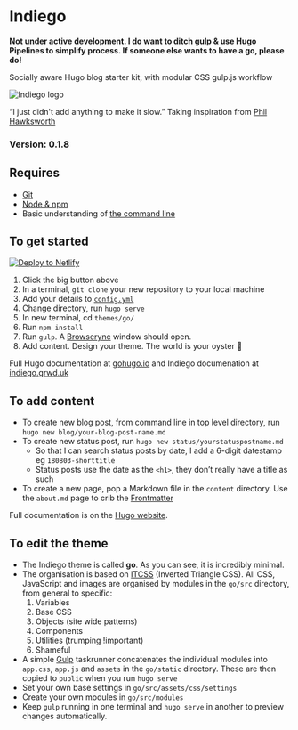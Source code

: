 # Indiego

**Not under active development. I do want to ditch gulp & use Hugo Pipelines to simplify process. If someone else wants to have a go, please do!**

Socially aware Hugo blog starter kit, with modular CSS gulp.js workflow

![Indiego logo](themes/go/static/assets/img/logo.png)

“I just didn't add anything to make it slow.”
Taking inspiration from [Phil Hawksworth](https://mobile.twitter.com/philhawksworth/status/1038440732741259265)

### Version: 0.1.8

## Requires

* [Git](https://git-scm.com/)
* [Node & npm](https://nodejs.org/en/)
* Basic understanding of [the command line](https://en.wikipedia.org/wiki/Command-line_interface)

## To get started

[![Deploy to Netlify](https://www.netlify.com/img/deploy/button.svg)](https://app.netlify.com/start/deploy?repository=https://github.com/growdigital/indiego)

1. Click the big button above
2. In a terminal, `git clone` your new repository to your local machine
3. Add your details to [`config.yml`](https://github.com/growdigital/indiego/blob/master/config.yml)
4. Change directory, run `hugo serve`
5. In new terminal, cd `themes/go/`
6. Run `npm install`
7. Run `gulp`. A [Browserync](https://www.browsersync.io/) window should open.
8. Add content. Design your theme. The world is your oyster 🐚

Full Hugo documentation at [gohugo.io](https://gohugo.io/) and Indiego documenation at [indiego.grwd.uk](https://indiego.grwd.uk/)

## To add content

* To create new blog post, from command line in top level directory, run `hugo new blog/your-blog-post-name.md`
* To create new status post, run `hugo new status/yourstatuspostname.md`
  * So that I can search status posts by date, I add a 6-digit datestamp eg `180803-shorttitle`
  * Status posts use the date as the `<h1>`, they don’t really have a title as such
* To create a new page, pop a Markdown file in the `content` directory. Use the `about.md` page to crib the [Frontmatter](https://gohugo.io/content-management/front-matter#readout)

Full documentation is on the [Hugo website](https://gohugo.io/content-management/).

## To edit the theme

* The Indiego theme is called **go**. As you can see, it is incredibly minimal.
* The organisation is based on [ITCSS](https://www.indiego.org.uk/modular/#2-css-organisation) (Inverted Triangle CSS). All CSS, JavaScript and images are organised by modules in the `go/src` directory, from general to specific:
  1. Variables
  2. Base CSS
  3. Objects (site wide patterns)
  4. Components
  5. Utilities (trumping !important)
  6. Shameful
* A simple [Gulp](https://gulpjs.com/) taskrunner concatenates the individual modules into `app.css`, `app.js` and `assets` in the `go/static` directory. These are then copied to `public` when you run `hugo serve`
* Set your own base settings in `go/src/assets/css/settings`
* Create your own modules in `go/src/modules`
* Keep `gulp` running in one terminal and `hugo serve` in another to preview changes automatically.
